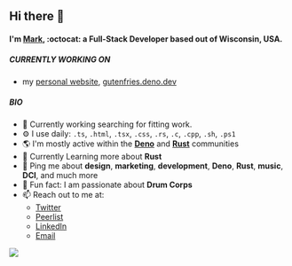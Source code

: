 ## Hi there :wave:

#### I'm [Mark](https://gutenfries.deno.dev), :octocat: a Full-Stack Developer based out of Wisconsin, USA.

##### CURRENTLY WORKING ON

-   my [personal website](https://github.com/gutenfries/gutenfries.deno.dev), [gutenfries.deno.dev](https://gutenfries.deno.dev)

##### BIO

-   :office: Currently working searching for fitting work.
-   :gear: I use daily: `.ts`, `.html`, `.tsx`, `.css`, `.rs`, `.c`, `.cpp`, `.sh`, `.ps1`
-   :earth_americas: I'm mostly active within the **[Deno](https://deno.land)** and **[Rust](https://rust-lang.org)** communities
-   :seedling: Currently Learning more about **Rust**
-   :speech_balloon: Ping me about **design**, **marketing**, **development**, **Deno**, **Rust**, **music**, **DCI**, and much more
-   :drum: Fun fact: I am passionate about **Drum Corps**
-   :mailbox: Reach out to me at:
    -   [Twitter](https://twitter.com/gutenfries)
    -   [Peerlist](https://peerlist.io/gutenfries)
    -   [LinkedIn](https://linkedin.com/in/gutenfries)
    -   [Email](mailto:gutenfries@gmail.com)

![](https://wakatime.com/share/@gutenfries/10b2a263-b9c7-4377-a495-90b766a5dff5.svg)
